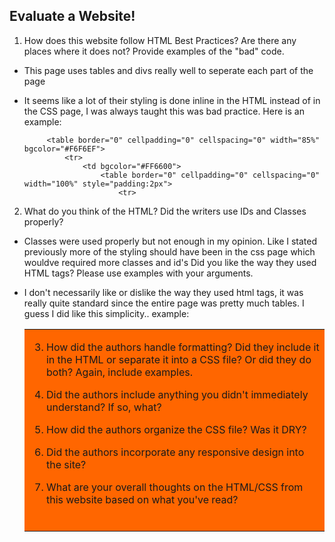 ## Evaluate a Website! 
 
1) How does this website follow HTML Best Practices? Are there any places where 
it does not?  Provide examples of the "bad" code.
 - This page uses tables and divs really well to seperate each part of the page
 - It seems like a lot of their styling is done inline in the HTML instead of in the CSS page, I was always taught this was bad practice.  Here is an example:
 
            <table border="0" cellpadding="0" cellspacing="0" width="85%" bgcolor="#F6F6EF">
                <tr>
                    <td bgcolor="#FF6600">
                        <table border="0" cellpadding="0" cellspacing="0" width="100%" style="padding:2px">
                            <tr>
2) What do you think of the HTML? Did the writers use IDs and Classes properly? 
 - Classes were used properly but not enough in my opinion. Like I stated previously more of the styling should have been in the css page which wouldve required more classes and id's
Did you like the way they used HTML tags?  Please use examples with your arguments.
 - I don't necessarily like or dislike the way they used html tags, it was really quite standard since the entire page was pretty much tables.  I guess I did like this simplicity.. example:
   
     <table border="0" cellpadding="0" cellspacing="0" width="85%" bgcolor="#F6F6EF">
                <tr>
                    <td bgcolor="#FF6600">
                        <table border="0" cellpadding="0" cellspacing="0" width="100%" style="padding:2px">
                            <tr>
3) How did the authors handle formatting? Did they include it in the HTML or 
separate it into a CSS file? Or did they do both?  Again, include examples.
 
4) Did the authors include anything you didn't immediately understand? 
If so, what?
 
5) How did the authors organize the CSS file? Was it DRY?
 
6) Did the authors incorporate any responsive design into the site?
 
7) What are your overall thoughts on the HTML/CSS from this website based on 
what you've read?
